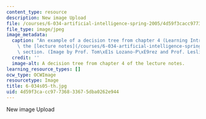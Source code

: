 ```yaml
---
content_type: resource
description: New image Upload
file: /courses/6-034-artificial-intelligence-spring-2005/4d59f3cacc97736833675dba0262e944_6-034s05-th.jpg
file_type: image/jpeg
image_metadata:
  caption: "An example of a decision tree from chapter 4 (Learning Introduction) of\
    \ the [lecture notes](/courses/6-034-artificial-intelligence-spring-2005/pages/lecture-notes)\
    \ section. (Image by Prof. Tom\xE1s Lozano-P\xE9rez and Prof. Leslie Kaelbling.)"
  credit: ''
  image-alt: A decision tree from chapter 4 of the lecture notes.
learning_resource_types: []
ocw_type: OCWImage
resourcetype: Image
title: 6-034s05-th.jpg
uid: 4d59f3ca-cc97-7368-3367-5dba0262e944
---
```

New image Upload

